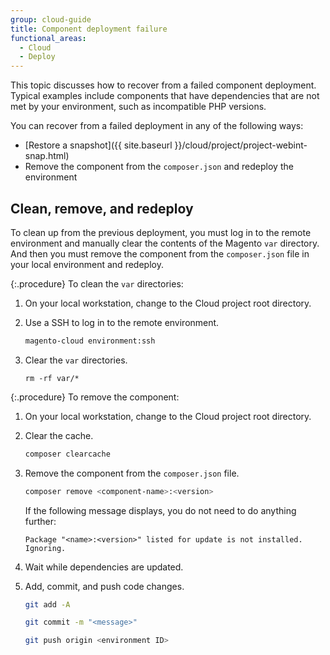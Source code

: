 ```yaml
---
group: cloud-guide
title: Component deployment failure
functional_areas:
  - Cloud
  - Deploy
---
```


This topic discusses how to recover from a failed component deployment. Typical examples include components that have dependencies that are not met by your environment, such as incompatible PHP versions.

You can recover from a failed deployment in any of the following ways:

*  [Restore a snapshot]({{ site.baseurl }}/cloud/project/project-webint-snap.html)
*  Remove the component from the `composer.json` and redeploy the environment

## Clean, remove, and redeploy

To clean up from the previous deployment, you must log in to the remote environment and manually clear the contents of the Magento `var` directory. And then you must remove the component from the `composer.json` file in your local environment and redeploy.

{:.procedure}
To clean the `var` directories:

1. On your local workstation, change to the Cloud project root directory.

1. Use a SSH to log in to the remote environment.

   ```bash
   magento-cloud environment:ssh
   ```

1. Clear the `var` directories.

   ```shell
   rm -rf var/*
   ```

{:.procedure}
To remove the component:

1. On your local workstation, change to the Cloud project root directory.

1. Clear the cache.

   ```bash
   composer clearcache
   ```

1. Remove the component from the `composer.json` file.

   ```bash
   composer remove <component-name>:<version>
   ```

   If the following message displays, you do not need to do anything further:

   ```terminal
   Package "<name>:<version>" listed for update is not installed. Ignoring.
   ```

1. Wait while dependencies are updated.

1. Add, commit, and push code changes.

   ```bash
   git add -A
   ```

   ```bash
   git commit -m "<message>"
   ```

   ```bash
   git push origin <environment ID>
   ```
